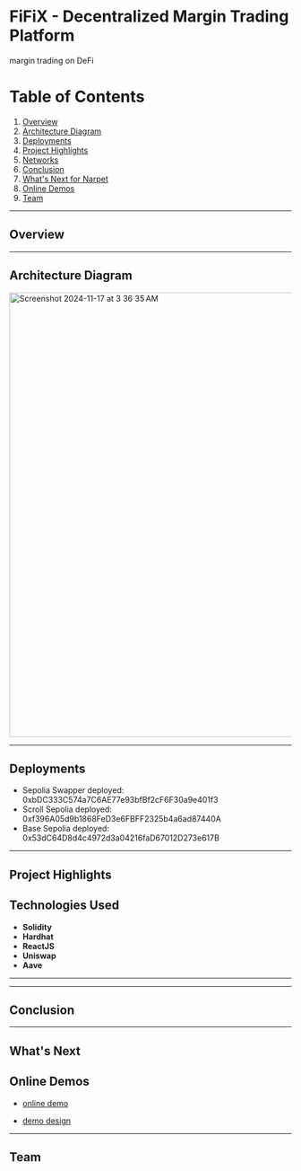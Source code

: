 # FiFiX - Decentralized Margin Trading Platform
margin trading on DeFi

# Table of Contents
1. [Overview](#overview)
2. [Architecture Diagram](#architecture-diagram)
3. [Deployments](#Deployments)
4. [Project Highlights](#project-highlights)
7. [Networks](#networks)
8. [Conclusion](#conclusion)
9. [What's Next for Narpet](#whats-next-for-narpet)
10. [Online Demos](#online-demos)
11. [Team](#team)

***
## Overview


***
## Architecture Diagram
<img width="792" alt="Screenshot 2024-11-17 at 3 36 35 AM" src="https://github.com/user-attachments/assets/bb6e4ffa-63d2-4a4c-9171-3020f4481763">


***
## Deployments

- Sepolia Swapper deployed: 0xbDC333C574a7C6AE77e93bfBf2cF6F30a9e401f3
- Scroll Sepolia deployed: 0xf396A05d9b1868FeD3e6FBFF2325b4a6ad87440A
- Base Sepolia deployed: 0x53dC64D8d4c4972d3a04216faD67012D273e617B

***
## Project Highlights






## Technologies Used

- **Solidity**
- **Hardhat**
- **ReactJS**
- **Uniswap**
- **Aave**
***


***
## Conclusion


***
## What's Next 



## Online Demos
- [online demo]([fifiDemo](https://fi-fi-x.vercel.app/))


- [demo design](https://www.figma.com/proto/O9pt5ViUdNqs75isDjsPzq/Devcon?node-id=73-302&t=13wa3nBXwAiI98v0-1)


***
## Team
